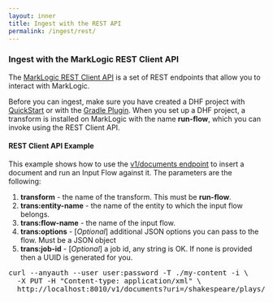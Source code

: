 ```yaml
---
layout: inner
title: Ingest with the REST API
permalink: /ingest/rest/
---
```


### Ingest with the MarkLogic REST Client API

The [MarkLogic REST Client API](https://docs.marklogic.com/REST/client) is a set of REST endpoints that allow you to interact with MarkLogic.

Before you can ingest, make sure you have created a DHF project with [QuickStart](../project/quickstart.md) or with the [Gradle Plugin](../project/gradle.md). When you set up a DHF project, a transform is installed on MarkLogic with the name **run-flow**, which you can invoke using the REST Client API.

#### REST Client API Example

This example shows how to use the [v1/documents endpoint](https://docs.marklogic.com/REST/PUT/v1/documents) to insert a document and run an Input Flow against it. The parameters are the following:

1. **transform** - the name of the transform. This must be **run-flow**.
1. **trans:entity-name** - the name of the entity to which the input flow belongs.
1. **trans:flow-name** - the name of the input flow.
1. **trans:options** - [_Optional_] additional JSON options you can pass to the flow. Must be a JSON object
1. **trans:job-id** - [_Optional_] a job id, any string is OK. If none is provided then a UUID is generated for you.

<pre class="cmdline">
curl --anyauth --user user:password -T ./my-content -i \
  -X PUT -H "Content-type: application/xml" \
  http://localhost:8010/v1/documents?uri=/shakespeare/plays/a_and_c.xml&transform=run-flow&trans:entity-name=YourEntityName&trans:flow-name=YourFlowName&trans:options={"your":"options"}&trans:job-id=someString
</pre>
